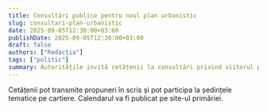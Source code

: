 ```yaml
---
title: Consultări publice pentru noul plan urbanistic
slug: consultari-plan-urbanistic
date: 2025-09-05T12:30:00+03:00
publishDate: 2025-09-05T12:30:00+03:00
draft: false
authors: ["Redacția"]
tags: ["politic"]
summary: Autoritățile invită cetățenii la consultări privind viitorul plan urbanistic general al municipiului Ungheni.
---
```


Cetățenii pot transmite propuneri în scris și pot participa la ședințele tematice pe cartiere. Calendarul va fi publicat pe site-ul primăriei.

